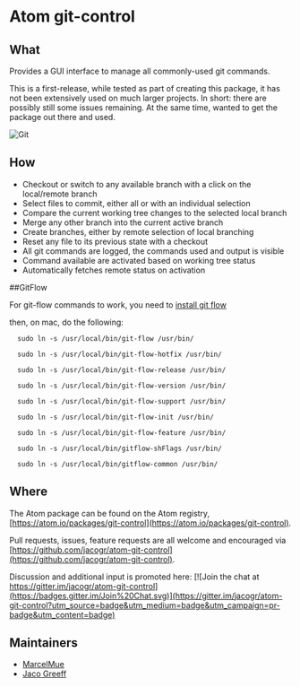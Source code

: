 # Atom git-control

## What

Provides a GUI interface to manage all commonly-used git commands.

This is a first-release, while tested as part of creating this package, it has not been extensively used on much larger projects. In short: there are possibly still some issues remaining. At the same time, wanted to get the package out there and used.

![Git](https://raw.githubusercontent.com/jacogr/atom-git-control/master/screenshots/git-01.png)

## How

- Checkout or switch to any available branch with a click on the local/remote branch
- Select files to commit, either all or with an individual selection
- Compare the current working tree changes to the selected local branch
- Merge any other branch into the current active branch
- Create branches, either by remote selection of local branching
- Reset any file to its previous state with a checkout
- All git commands are logged, the commands used and output is visible
- Command available are activated based on working tree status
- Automatically fetches remote status on activation

##GitFlow

For git-flow commands to work, you need to [install git flow](https://github.com/petervanderdoes/gitflow/wiki)

then, on mac, do the following:

```
  sudo ln -s /usr/local/bin/git-flow /usr/bin/

  sudo ln -s /usr/local/bin/git-flow-hotfix /usr/bin/

  sudo ln -s /usr/local/bin/git-flow-release /usr/bin/

  sudo ln -s /usr/local/bin/git-flow-version /usr/bin/

  sudo ln -s /usr/local/bin/git-flow-support /usr/bin/

  sudo ln -s /usr/local/bin/git-flow-init /usr/bin/

  sudo ln -s /usr/local/bin/git-flow-feature /usr/bin/

  sudo ln -s /usr/local/bin/gitflow-shFlags /usr/bin/

  sudo ln -s /usr/local/bin/gitflow-common /usr/bin/
```

## Where

The Atom package can be found on the Atom registry, [https://atom.io/packages/git-control](https://atom.io/packages/git-control).

Pull requests, issues, feature requests are all welcome and encouraged via [https://github.com/jacogr/atom-git-control](https://github.com/jacogr/atom-git-control).

Discussion and additional input is promoted here: [![Join the chat at https://gitter.im/jacogr/atom-git-control](https://badges.gitter.im/Join%20Chat.svg)](https://gitter.im/jacogr/atom-git-control?utm_source=badge&utm_medium=badge&utm_campaign=pr-badge&utm_content=badge)

## Maintainers

 - [MarcelMue](https://github.com/MarcelMue)
 - [Jaco Greeff](https://github.com/jacogr)
